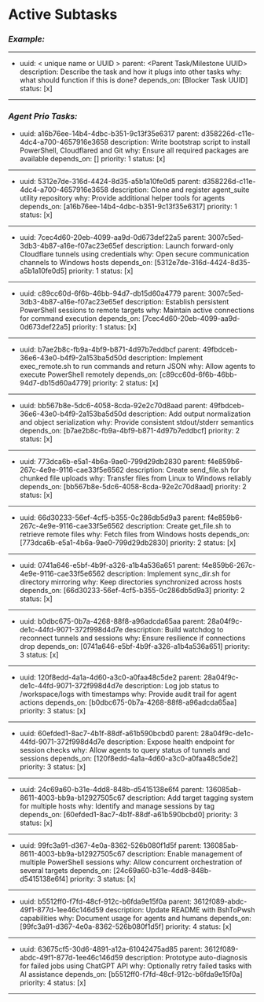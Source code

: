 # Active Subtasks

### ***Example:***
---
- uuid: < unique name or UUID >
  parent: <Parent Task/Milestone UUID>
  description: Describe the task and how it plugs into other tasks
  why: what should function if this is done?
  depends_on: [Blocker Task UUID]
  status: [x]
---

### ***Agent Prio Tasks:***
- uuid: a16b76ee-14b4-4dbc-b351-9c13f35e6317
  parent: d358226d-c11e-4dc4-a700-4657916e3658
  description: Write bootstrap script to install PowerShell, Cloudflared and Git
  why: Ensure all required packages are available
  depends_on: []
  priority: 1
  status: [x]
---
- uuid: 5312e7de-316d-4424-8d35-a5b1a10fe0d5
  parent: d358226d-c11e-4dc4-a700-4657916e3658
  description: Clone and register agent_suite utility repository
  why: Provide additional helper tools for agents
  depends_on: [a16b76ee-14b4-4dbc-b351-9c13f35e6317]
  priority: 1
  status: [x]
---
- uuid: 7cec4d60-20eb-4099-aa9d-0d673def22a5
  parent: 3007c5ed-3db3-4b87-a16e-f07ac23e65ef
  description: Launch forward-only Cloudflare tunnels using credentials
  why: Open secure communication channels to Windows hosts
  depends_on: [5312e7de-316d-4424-8d35-a5b1a10fe0d5]
  priority: 1
  status: [x]
---
- uuid: c89cc60d-6f6b-46bb-94d7-db15d60a4779
  parent: 3007c5ed-3db3-4b87-a16e-f07ac23e65ef
  description: Establish persistent PowerShell sessions to remote targets
  why: Maintain active connections for command execution
  depends_on: [7cec4d60-20eb-4099-aa9d-0d673def22a5]
  priority: 1
  status: [x]
---
- uuid: b7ae2b8c-fb9a-4bf9-b871-4d97b7eddbcf
  parent: 49fbdceb-36e6-43e0-b4f9-2a153ba5d50d
  description: Implement exec_remote.sh to run commands and return JSON
  why: Allow agents to execute PowerShell remotely
  depends_on: [c89cc60d-6f6b-46bb-94d7-db15d60a4779]
  priority: 2
  status: [x]
---
- uuid: bb567b8e-5dc6-4058-8cda-92e2c70d8aad
  parent: 49fbdceb-36e6-43e0-b4f9-2a153ba5d50d
  description: Add output normalization and object serialization
  why: Provide consistent stdout/stderr semantics
  depends_on: [b7ae2b8c-fb9a-4bf9-b871-4d97b7eddbcf]
  priority: 2
  status: [x]
---
- uuid: 773dca6b-e5a1-4b6a-9ae0-799d29db2830
  parent: f4e859b6-267c-4e9e-9116-cae33f5e6562
  description: Create send_file.sh for chunked file uploads
  why: Transfer files from Linux to Windows reliably
  depends_on: [bb567b8e-5dc6-4058-8cda-92e2c70d8aad]
  priority: 2
  status: [x]
---
- uuid: 66d30233-56ef-4cf5-b355-0c286db5d9a3
  parent: f4e859b6-267c-4e9e-9116-cae33f5e6562
  description: Create get_file.sh to retrieve remote files
  why: Fetch files from Windows hosts
  depends_on: [773dca6b-e5a1-4b6a-9ae0-799d29db2830]
  priority: 2
  status: [x]
---
- uuid: 0741a646-e5bf-4b9f-a326-a1b4a536a651
  parent: f4e859b6-267c-4e9e-9116-cae33f5e6562
  description: Implement sync_dir.sh for directory mirroring
  why: Keep directories synchronized across hosts
  depends_on: [66d30233-56ef-4cf5-b355-0c286db5d9a3]
  priority: 2
  status: [x]
---
- uuid: b0dbc675-0b7a-4268-88f8-a96adcda65aa
  parent: 28a04f9c-de1c-44fd-9071-372f998d4d7e
  description: Build watchdog to reconnect tunnels and sessions
  why: Ensure resilience if connections drop
  depends_on: [0741a646-e5bf-4b9f-a326-a1b4a536a651]
  priority: 3
  status: [x]
---
- uuid: 120f8edd-4a1a-4d60-a3c0-a0faa48c5de2
  parent: 28a04f9c-de1c-44fd-9071-372f998d4d7e
  description: Log job status to /workspace/logs with timestamps
  why: Provide audit trail for agent actions
  depends_on: [b0dbc675-0b7a-4268-88f8-a96adcda65aa]
  priority: 3
  status: [x]
---
- uuid: 60efded1-8ac7-4b1f-88df-a61b590bcbd0
  parent: 28a04f9c-de1c-44fd-9071-372f998d4d7e
  description: Expose health endpoint for session checks
  why: Allow agents to query status of tunnels and sessions
  depends_on: [120f8edd-4a1a-4d60-a3c0-a0faa48c5de2]
  priority: 3
  status: [x]
---
- uuid: 24c69a60-b31e-4dd8-848b-d5415138e6f4
  parent: 136085ab-8611-4003-bb9a-b12927505c67
  description: Add target tagging system for multiple hosts
  why: Identify and manage sessions by tag
  depends_on: [60efded1-8ac7-4b1f-88df-a61b590bcbd0]
  priority: 3
  status: [x]
---
- uuid: 99fc3a91-d367-4e0a-8362-526b080f1d5f
  parent: 136085ab-8611-4003-bb9a-b12927505c67
  description: Enable management of multiple PowerShell sessions
  why: Allow concurrent orchestration of several targets
  depends_on: [24c69a60-b31e-4dd8-848b-d5415138e6f4]
  priority: 3
  status: [x]
---
- uuid: b5512ff0-f7fd-48cf-912c-b6fda9e15f0a
  parent: 3612f089-abdc-49f1-877d-1ee46c146d59
  description: Update README with BshToPwsh capabilities
  why: Document usage for agents and humans
  depends_on: [99fc3a91-d367-4e0a-8362-526b080f1d5f]
  priority: 4
  status: [x]
---
- uuid: 63675cf5-30d6-4891-a12a-61042475ad85
  parent: 3612f089-abdc-49f1-877d-1ee46c146d59
  description: Prototype auto-diagnosis for failed jobs using ChatGPT API
  why: Optionally retry failed tasks with AI assistance
  depends_on: [b5512ff0-f7fd-48cf-912c-b6fda9e15f0a]
  priority: 4
  status: [x]
---
